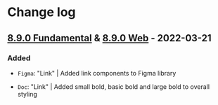 # Change log

## [8.9.0 Fundamental](https://github.com/cake-hub/lidl-sketch/tree/v8.9.0) & [8.9.0 Web](https://github.com/cake-hub/lidl-web-sketch/tree/v8.9.0) - 2022-03-21

### Added

* `Figma`: "Link" | Added link components to Figma library

* `Doc`: "Link" | Added small bold, basic bold and large bold to overall styling
